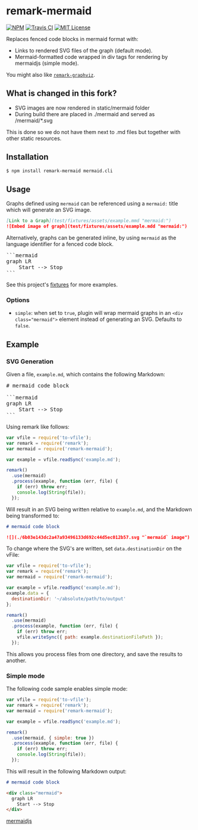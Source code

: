 # remark-mermaid

[![NPM](https://img.shields.io/npm/v/remark-mermaid.svg)](https://npmjs.org/packages/remark-mermaid/)
[![Travis CI](https://img.shields.io/travis/temando/remark-mermaid.svg)](https://travis-ci.org/temando/remark-mermaid)
[![MIT License](https://img.shields.io/github/license/temando/remark-mermaid.svg)](https://en.wikipedia.org/wiki/MIT_License)

Replaces fenced code blocks in mermaid format with:

- Links to rendered SVG files of the graph (default mode).
- Mermaid-formatted code wrapped in div tags for rendering by mermaidjs (simple mode).

You might also like [`remark-graphviz`](https://www.npmjs.com/package/remark-graphviz).

## What is changed in this fork?

- SVG images are now rendered in static/mermaid folder
- During build there are placed in ./mermaid and served as /mermaid/*.svg

This is done so we do not have them next to .md files but together with other static resources.

## Installation

```sh
$ npm install remark-mermaid mermaid.cli
```

## Usage

Graphs defined using `mermaid` can be referenced using a `mermaid:` title which
will generate an SVG image.

```md
[Link to a Graph](test/fixtures/assets/example.mmd "mermaid:")
![Embed image of graph](test/fixtures/assets/example.mdd "mermaid:")
```

Alternatively, graphs can be generated inline, by using `mermaid` as the
language identifier for a fenced code block.

<pre>
```mermaid
graph LR
    Start --> Stop
```
</pre>

See this project's [fixtures](test/fixtures) for more examples.

### Options

- `simple`: when set to `true`, plugin will wrap mermaid graphs in an `<div class="mermaid">` element instead of generating an SVG. Defaults to `false`.

## Example

### SVG Generation

Given a file, `example.md`, which contains the following Markdown:

<pre>
# mermaid code block

```mermaid
graph LR
    Start --> Stop
```
</pre>

Using remark like follows:

```js
var vfile = require('to-vfile');
var remark = require('remark');
var mermaid = require('remark-mermaid');

var example = vfile.readSync('example.md');

remark()
  .use(mermaid)
  .process(example, function (err, file) {
    if (err) throw err;
    console.log(String(file));
  });
```

Will result in an SVG being written relative to `example.md`, and the Markdown
being transformed to:

```md
# mermaid code block

![](./6b03e143dc2a47a93496133d692c44d5ec012b57.svg "`mermaid` image")
```

To change where the SVG's are written, set `data.destinationDir` on the vFile:

```js
var vfile = require('to-vfile');
var remark = require('remark');
var mermaid = require('remark-mermaid');

var example = vfile.readSync('example.md');
example.data = {
  destinationDir: '~/absolute/path/to/output'
};

remark()
  .use(mermaid)
  .process(example, function (err, file) {
    if (err) throw err;
    vfile.writeSync({ path: example.destinationFilePath });
  });
```

This allows you process files from one directory, and save the results to another.

### Simple mode

The following code sample enables simple mode:

```js
var vfile = require('to-vfile');
var remark = require('remark');
var mermaid = require('remark-mermaid');

var example = vfile.readSync('example.md');

remark()
  .use(mermaid, { simple: true })
  .process(example, function (err, file) {
    if (err) throw err;
    console.log(String(file));
  });
```

This will result in the following Markdown output:

```md
# mermaid code block

<div class="mermaid">
  graph LR
    Start --> Stop
</div>
```

[mermaidjs](https://mermaidjs.github.io/usage.html)
